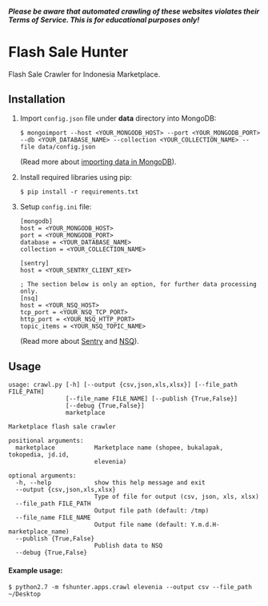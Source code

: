 ##### Please be aware that automated crawling of these websites violates their Terms of Service. This is for educational purposes only!

# Flash Sale Hunter
Flash Sale Crawler for Indonesia Marketplace.

## Installation
1. Import `config.json` file under **data** directory into MongoDB:
    ```
    $ mongoimport --host <YOUR_MONGODB_HOST> --port <YOUR_MONGODB_PORT> --db <YOUR_DATABASE_NAME> --collection <YOUR_COLLECTION_NAME> --file data/config.json 
    ```
    (Read more about [importing data in MongoDB](https://docs.mongodb.com/manual/reference/program/mongoimport "MongoDB Help")).
2. Install required libraries using pip:
    ```
    $ pip install -r requirements.txt
    ```

3. Setup `config.ini` file:
    ```
    [mongodb]
    host = <YOUR_MONGODB_HOST>
    port = <YOUR_MONGODB_PORT>
    database = <YOUR_DATABASE_NAME>
    collection = <YOUR_COLLECTION_NAME>
    
    [sentry]
    host = <YOUR_SENTRY_CLIENT_KEY>
    
    ; The section below is only an option, for further data processing only.
    [nsq]
    host = <YOUR_NSQ_HOST>
    tcp_port = <YOUR_NSQ_TCP_PORT>
    http_port = <YOUR_NSQ_HTTP_PORT>
    topic_items = <YOUR_NSQ_TOPIC_NAME>
    ```
    (Read more about [Sentry](https://docs.sentry.io "Sentry Documentation") and [NSQ](https://nsq.io "NSQ - A realtime distributed messaging platform")).
    
## Usage
```
usage: crawl.py [-h] [--output {csv,json,xls,xlsx}] [--file_path FILE_PATH]
                [--file_name FILE_NAME] [--publish {True,False}]
                [--debug {True,False}]
                marketplace

Marketplace flash sale crawler

positional arguments:
  marketplace           Marketplace name (shopee, bukalapak, tokopedia, jd.id,
                        elevenia)

optional arguments:
  -h, --help            show this help message and exit
  --output {csv,json,xls,xlsx}
                        Type of file for output (csv, json, xls, xlsx)
  --file_path FILE_PATH
                        Output file path (default: /tmp)
  --file_name FILE_NAME
                        Output file name (default: Y.m.d.H-marketplace_name)
  --publish {True,False}
                        Publish data to NSQ
  --debug {True,False}
```

#### Example usage:
```
$ python2.7 -m fshunter.apps.crawl elevenia --output csv --file_path ~/Desktop
```
